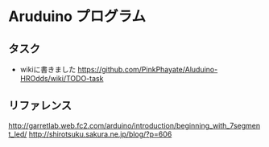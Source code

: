 # Aruduino プログラム

## タスク
- wikiに書きました
  https://github.com/PinkPhayate/Aluduino-HROdds/wiki/TODO-task

## リファレンス
http://garretlab.web.fc2.com/arduino/introduction/beginning_with_7segment_led/
http://shirotsuku.sakura.ne.jp/blog/?p=606
